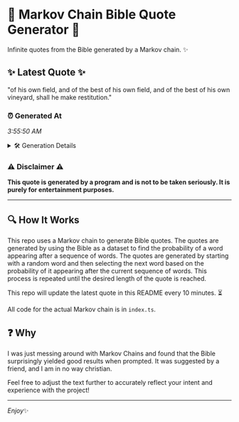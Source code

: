 # 📖 Markov Chain Bible Quote Generator 📖

Infinite quotes from the Bible generated by a Markov chain. ✨

## ✨ Latest Quote ✨
"of his own field, and of the best of his own field, and of the best of his own vineyard, shall he make restitution."

### ⏰ Generated At
*3:55:50 AM*

<details>
    <summary>🛠️ Generation Details</summary>
    <p>
        <strong>🌱 Seed:</strong> of<br>
        <strong>🔄 Iterations:</strong> 23<br>
        <strong>📜 Context History:</strong><br>[ of ]: his<br>[ of, his ]: own<br>[ of, his, own ]: field,<br>[ of, his, own, field, ]: and<br>[ of, his, own, field,, and ]: of<br>[ of, his, own, field,, and, of ]: the<br>[ his, own, field,, and, of, the ]: best<br>[ own, field,, and, of, the, best ]: of<br>[ field,, and, of, the, best, of ]: his<br>[ and, of, the, best, of, his ]: own<br>[ of, the, best, of, his, own ]: field,<br>[ the, best, of, his, own, field, ]: and<br>[ best, of, his, own, field,, and ]: of<br>[ of, his, own, field,, and, of ]: the<br>[ his, own, field,, and, of, the ]: best<br>[ own, field,, and, of, the, best ]: of<br>[ field,, and, of, the, best, of ]: his<br>[ and, of, the, best, of, his ]: own<br>[ of, the, best, of, his, own ]: vineyard,<br>[ the, best, of, his, own, vineyard, ]: shall<br>[ best, of, his, own, vineyard,, shall ]: he<br>[ of, his, own, vineyard,, shall, he ]: make<br>[ his, own, vineyard,, shall, he, make ]: restitution.<br>
    </p>
</details>

### ⚠️ Disclaimer ⚠️
**This quote is generated by a program and is not to be taken seriously. It is purely for entertainment purposes.**

---

## 🔍 How It Works

This repo uses a Markov chain to generate Bible quotes. The quotes are generated by using the Bible as a dataset to find the probability of a word appearing after a sequence of words. The quotes are generated by starting with a random word and then selecting the next word based on the probability of it appearing after the current sequence of words. This process is repeated until the desired length of the quote is reached.

This repo will update the latest quote in this README every 10 minutes. ⏳

All code for the actual Markov chain is in `index.ts`.

## ❓ Why

I was just messing around with Markov Chains and found that the Bible surprisingly yielded good results when prompted. 
It was suggested by a friend, and I am in no way christian.

Feel free to adjust the text further to accurately reflect your intent and experience with the project!

---

*Enjoy*✨
